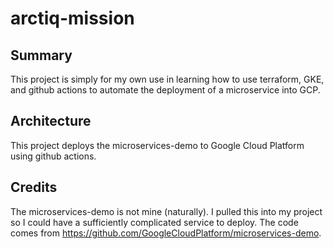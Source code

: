 # arctiq-mission

## Summary

This project is simply for my own use in learning how to use terraform, GKE, and github actions to automate the deployment of a microservice into GCP. 

## Architecture

This project deploys the microservices-demo to Google Cloud Platform using github actions. 

## Credits

The microservices-demo is not mine (naturally). I pulled this into my project so I could have a sufficiently complicated service to deploy. The code comes from https://github.com/GoogleCloudPlatform/microservices-demo.